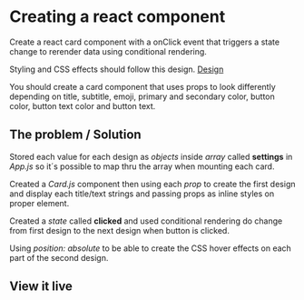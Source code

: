 # Creating a react component

Create a react card component with a onClick event that triggers a state change to rerender data using conditional rendering.

Styling and CSS effects should follow this design. [Design](https://www.figma.com/file/WQlcE8c17JEZ1mgMEBw71i/Card-Component-Lab?node-id=0%3A1)

You should create a card component that uses props to look differently depending on title, subtitle, emoji, primary and secondary color, button color, button text color and button text.


## The problem / Solution

Stored each value for each design as *objects* inside *array* called **settings** in *App.js* so it´s possible to map  thru the array when mounting each card.

Created a *Card.js* component then using each *prop* to create the first design and display each title/text strings and passing props as inline styles on proper element.

Created a *state* called **clicked** and used conditional rendering do change from first design to the next design when button is clicked.

Using *position: absolute* to be able to create the CSS hover effects on each part of the second design.

## View it live